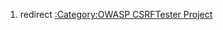 1.  redirect [:Category:OWASP CSRFTester
    Project](:Category:OWASP_CSRFTester_Project "wikilink")